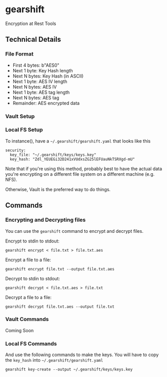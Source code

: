 # gearshift

Encryption at Rest Tools

## Technical Details
### File Format

* First 4 bytes: b"AES0"
* Next 1 byte: Key Hash length
* Next N bytes: Key Hash (in ASCII)
* Next 1 byte: AES IV length
* Next N bytes: AES IV
* Next 1 byte: AES tag length
* Next N bytes: AES tag
* Remainder: AES encrypted data

### Vault Setup
### Local FS Setup

To instance(), have a `~/.gearshift/gearshift.yaml` that looks like this

```
security:
  key_file: "~/.gearshift/keys/keys.key"
  key_hash: "Zdl_YEUEGi32D241xVUdxsZG25lEFUauNkTSRXgd-mU"
```

Note that if you're using this method, probably best
to have the actual data you're encrypting on a different
file system on a different machine (e.g. NFS).

Otherwise, Vault is the preferred way to do things.

## Commands
### Encrypting and Decrypting files

You can use the `gearshift` command to encrypt and decrypt files.

Encrypt to stdin to stdout:

```
gearshift encrypt < file.txt > file.txt.aes
```

Encrypt a file to a file:

```
gearshift encrypt file.txt --output file.txt.aes
```

Decrypt to stdin to stdout:

```
gearshift decrypt < file.txt.aes > file.txt
```

Decrypt a file to a file:

```
gearshift decrypt file.txt.aes --output file.txt
```

### Vault Commands

Coming Soon

### Local FS Commands

And use the following commands to make the keys. You
will have to copy the `key_hash` into `~/.gearshift/gearshift.yaml`

```
gearshift key-create --output ~/.gearshift/keys/keys.key
```
